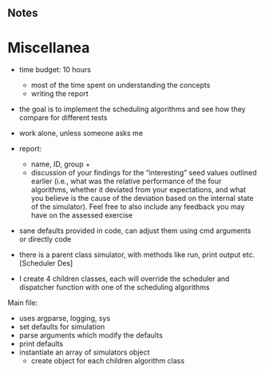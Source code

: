Notes
-------------------

# Miscellanea

- time budget: 10 hours
  - most of the time spent on understanding the concepts
  - writing the report
- the goal is to implement the scheduling algorithms and see how they compare for different tests
- work alone, unless someone asks me 
- report: 
  - name, ID, group + 
  - discussion of your findings for the “interesting” seed
values outlined earlier (i.e., what was the relative performance of the four algorithms,
whether it deviated from your expectations, and what you believe is the cause of the
deviation based on the internal state of the simulator). Feel free to also include any
feedback you may have on the assessed exercise

- sane defaults provided in code, can adjust them using cmd arguments or directly code

- there is a parent class simulator, with methods like run, print output etc. [Scheduler Des]
- I create 4 children classes, each will override the scheduler and dispatcher function with one of the scheduling algorithms

Main file:
- uses argparse, logging, sys
- set defaults for simulation
- parse arguments which modify the defaults
- print defaults
- instantiate an array of simulators object
  - create object for each children algorithm class 